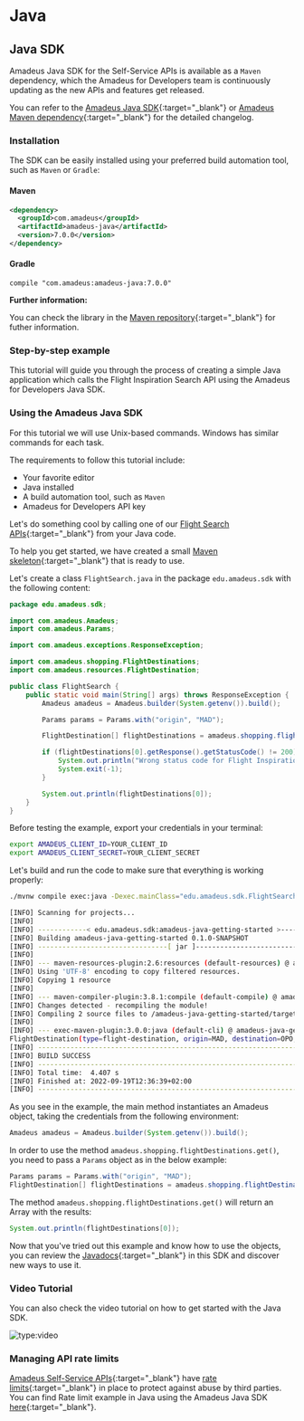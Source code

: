 # Java

## Java SDK

Amadeus Java SDK for the Self-Service APIs is available as a `Maven` dependency, which the Amadeus for Developers team is continuously updating as the new APIs and features get released.

You can refer to the [Amadeus Java SDK](https://github.com/amadeus4dev/amadeus-java){:target="\_blank"} or [Amadeus Maven dependency](https://mvnrepository.com/artifact/com.amadeus/amadeus-java){:target="\_blank"} for the detailed changelog.

### Installation

The SDK can be easily installed using your preferred build automation tool, such as `Maven` or `Gradle`:

#### Maven

```xml
<dependency>
  <groupId>com.amadeus</groupId>
  <artifactId>amadeus-java</artifactId>
  <version>7.0.0</version>
</dependency>
```

#### Gradle

```
compile "com.amadeus:amadeus-java:7.0.0"
```

**Further information:**

You can check the library in the [Maven repository](https://mvnrepository.com/artifact/com.amadeus/amadeus-java/latest){:target="\_blank"} for futher information.

### Step-by-step example

This tutorial will guide you through the process of creating a simple Java
application which calls the Flight Inspiration Search API using the Amadeus
for Developers Java SDK.

### Using the Amadeus Java SDK

For this tutorial we will use Unix-based commands. Windows has similar commands for each task.

The requirements to follow this tutorial include:

* Your favorite editor
* Java installed
* A build automation tool, such as `Maven`
* Amadeus for Developers API key

Let's do something cool by calling one of our [Flight Search APIs](https://developers.amadeus.com){:target="\_blank"} from your Java code.

To help you get started, we have created a small [Maven skeleton](https://github.com/amadeus4dev/amadeus-java-getting-started){:target="\_blank"} that is ready to use. 

Let's create a class `FlightSearch.java` in the package `edu.amadeus.sdk` with the following content:

```java
package edu.amadeus.sdk;

import com.amadeus.Amadeus;
import com.amadeus.Params;

import com.amadeus.exceptions.ResponseException;

import com.amadeus.shopping.FlightDestinations;
import com.amadeus.resources.FlightDestination;

public class FlightSearch {
    public static void main(String[] args) throws ResponseException {
        Amadeus amadeus = Amadeus.builder(System.getenv()).build();

        Params params = Params.with("origin", "MAD");

        FlightDestination[] flightDestinations = amadeus.shopping.flightDestinations.get(params);

        if (flightDestinations[0].getResponse().getStatusCode() != 200) {
            System.out.println("Wrong status code for Flight Inspiration Search: " + flightDestinations[0].getResponse().getStatusCode());
            System.exit(-1);
        }

        System.out.println(flightDestinations[0]);
    }
}
```

Before testing the example, export your credentials in your terminal:

```bash
export AMADEUS_CLIENT_ID=YOUR_CLIENT_ID
export AMADEUS_CLIENT_SECRET=YOUR_CLIENT_SECRET
```

Let's build and run the code to make sure that everything is working properly:

```bash
./mvnw compile exec:java -Dexec.mainClass="edu.amadeus.sdk.FlightSearch"

[INFO] Scanning for projects...
[INFO] 
[INFO] ------------< edu.amadeus.sdk:amadeus-java-getting-started >------------
[INFO] Building amadeus-java-getting-started 0.1.0-SNAPSHOT
[INFO] --------------------------------[ jar ]---------------------------------
[INFO] 
[INFO] --- maven-resources-plugin:2.6:resources (default-resources) @ amadeus-java-getting-started ---
[INFO] Using 'UTF-8' encoding to copy filtered resources.
[INFO] Copying 1 resource
[INFO] 
[INFO] --- maven-compiler-plugin:3.8.1:compile (default-compile) @ amadeus-java-getting-started ---
[INFO] Changes detected - recompiling the module!
[INFO] Compiling 2 source files to /amadeus-java-getting-started/target/classes
[INFO] 
[INFO] --- exec-maven-plugin:3.0.0:java (default-cli) @ amadeus-java-getting-started ---
FlightDestination(type=flight-destination, origin=MAD, destination=OPO, departureDate=Mon Oct 03 00:00:00 CEST 2022, returnDate=Tue Oct 18 00:00:00 CEST 2022, price=FlightDestination.Price(total=41.81))
[INFO] ------------------------------------------------------------------------
[INFO] BUILD SUCCESS
[INFO] ------------------------------------------------------------------------
[INFO] Total time:  4.407 s
[INFO] Finished at: 2022-09-19T12:36:39+02:00
[INFO] ------------------------------------------------------------------------
```

As you see in the example, the main method 
instantiates an Amadeus object, taking the credentials from the following
environment:

```java
Amadeus amadeus = Amadeus.builder(System.getenv()).build();
```

In order to use the method `amadeus.shopping.flightDestinations.get()`,
you need to pass a `Params` object as in the below example:


```java
Params params = Params.with("origin", "MAD");
FlightDestination[] flightDestinations = amadeus.shopping.flightDestinations.get(params);
```

The method `amadeus.shopping.flightDestinations.get()` will return an Array with the results:

```java
System.out.println(flightDestinations[0]);
```

Now that you've tried out this example and know how to use the objects, you can review the [Javadocs](https://amadeus4dev.github.io/amadeus-java/){:target="\_blank"} in this
SDK and discover new ways to use it.

### Video Tutorial

You can also check the video tutorial on how to get started with the Java SDK.

![type:video](https://www.youtube.com/embed/qCBj_mDkDjc)

### Managing API rate limits

[Amadeus Self-Service APIs](https://developers.amadeus.com/self-service){:target="\_blank"} have [rate limits](../api-rate-limits.md){:target="\_blank"} in place to protect against abuse by third parties. You can find Rate limit example in Java using the Amadeus Java SDK [here](https://github.com/amadeus4dev-examples/APIRateLimits/tree/master/Java){:target="\_blank"}. 